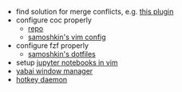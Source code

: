 - find solution for merge conflicts, e.g. [this plugin](https://medium.com/prodopsio/solving-git-merge-conflicts-with-vim-c8a8617e3633)
- configure coc properly
    - [repo](https://github.com/neoclide/coc.nvim)
    - [samoshkin's vim config](https://github.com/samoshkin/dotvim)
- configure fzf properly
    - [samoshkin's dotfiles](https://github.com/samoshkin/dotfiles)
- setup [jupyter notebooks in vim](https://github.com/jupyter-vim/jupyter-vim)
- [yabai window manager](https://github.com/koekeishiya/yabai)
- [hotkey daemon](https://github.com/koekeishiya/skhd)

